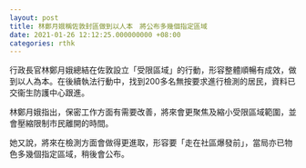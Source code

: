 ```yaml
---
layout: post
title: 林鄭月娥稱佐敦封區做到以人本　將公布多幾個指定區域
date: 2021-01-26 12:12:25.000000000 +08:00
categories: rthk
---
```


行政長官林鄭月娥總結在佐敦設立「受限區域」的行動，形容整體順暢有成效，做到以人為本。在後續執法行動中，找到200多名無按要求進行檢測的居民，資料已交衞生防護中心跟進。

林鄭月娥指出，保密工作方面有需要改善，將來會更聚焦及縮小受限區域範圍，並會壓縮限制市民離開的時間。

她又說，將來在檢測方面會做得更進取，形容要「走在社區爆發前」，當局亦已物色多幾個指定區域，稍後會公布。
